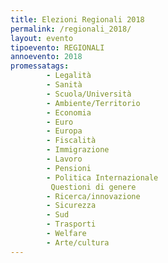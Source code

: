 ```yaml
---
title: Elezioni Regionali 2018
permalink: /regionali_2018/
layout: evento
tipoevento: REGIONALI
annoevento: 2018
promessatags:
        - Legalità
        - Sanità
        - Scuola/Università
        - Ambiente/Territorio
        - Economia
        - Euro
        - Europa
        - Fiscalità
        - Immigrazione
        - Lavoro
        - Pensioni
        - Politica Internazionale
         Questioni di genere
        - Ricerca/innovazione
        - Sicurezza
        - Sud
        - Trasporti
        - Welfare
        - Arte/cultura
---
```

